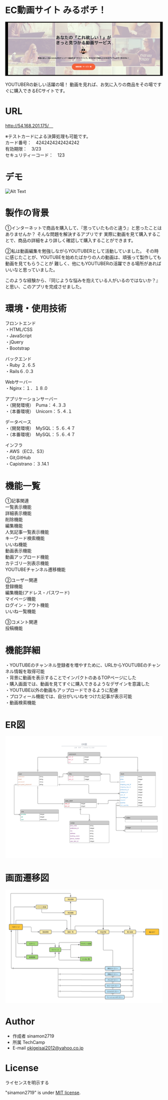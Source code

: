 # EC動画サイト みるポチ！
![readme 2.png](https://github.com/sinamon2719/orizinal_app/blob/master/readme%202.png)


YOUTUBERの新しい活躍の場！
動画を見れば、お気に入りの商品をその場ですぐに購入できるECサイトです。

# URL

http://54.168.201.175/　<br>

※テストカードによる決算処理も可能です。<br>
カード番号：　4242424242424242<br>
有効期限：　3/23<br>
セキュリティーコード：　123<br>


# デモ
![Alt Text](https://user-images.githubusercontent.com/70252059/97527763-7245fe80-19ef-11eb-8e89-a6f803f7d92c.gif)
# 製作の背景

①インターネットで商品を購入して、『思っていたものと違う』と思ったことはありませんか？
そんな問題を解決するアプリです
実際に動画を見て購入することで、商品の詳細をより詳しく確認して購入することができます。

②私は動画編集を勉強しながらYOUTUBERとして活動していました。
その時に感じたことが、YOUTUBEを始めたばかりの人の動画は、頑張って製作しても動画を見てもらうことが
難しく、他にもYOUTUBERの活躍できる場所があればいいなと思っていました。

このような経験から、『同じような悩みを抱えている人がいるのではないか？』と思い、このアプリを完成させました。
 
# 環境・使用技術

フロントエンド<br>
 ・HTML/CSS<br>
 ・JavaScript<br>
 ・jQuery<br>
 ・Bootstrap<br>
 
バックエンド<br>
 ・Ruby ２.６.5<br>
 ・Rails６.０.3<br>
 
 Webサーバー<br>
 ・Nginx：１．１８.0<br>
 
 アプリケーションサーバー<br>
 ・（開発環境）　Puma：４.３.3<br>
 ・（本番環境）　Unicorn：５.４.１<br>

 データベース<br>
 ・（開発環境）　MySQL：５.６.４７<br>
 ・（本番環境）　MySQL：５.６.４７<br>
 
 インフラ<br>
 ・AWS（EC2、S3）<br>
 ・Git,GitHub<br>
 ・Capistrano：３.14.1<br>
 
# 機能一覧
 
①記事関連<br>
 一覧表示機能<br>
  詳細表示機能<br>
  削除機能<br>
  編集機能<br>
  人気記事一覧表示機能<br>
  キーワード検索機能<br>
  いいね機能<br>
  動画表示機能<br>
  動画アップロード機能<br>
  カテゴリー別表示機能<br>
  YOUTUBEチャンネル遷移機能<br>

②ユーザー関連<br>
  登録機能<br>
  編集機能(アドレス・パスワード)<br>
  マイページ機能<br>
  ログイン・アウト機能<br>
  いいね一覧機能<br>

③コメント関連<br>
  投稿機能<br>
  
# 機能詳細

・YOUTUBEのチャンネル登録者を増やすために、URLからYOUTUBEのチャンネル情報を取得可能<br>
・背景に動画を表示することでインパクトのあるTOPページにした<br>
・購入画面では、動画を見てすぐに購入できるようなデザインを意識した<br>
・YOUTUBE以外の動画もアップロードできるように配慮<br>
・プロフィール機能では、自分がいいねをつけた記事が表示可能<br>
・動画検索機能<br>
 
 
 
# ER図

![diagram2.png](https://github.com/sinamon2719/orizinal_app/blob/master/diagram2.png)

 
# 画面遷移図
![diagram.png](https://github.com/sinamon2719/orizinal_app/blob/master/diagram.png)
 
 
# Author
  
* 作成者 sinamon2719
* 所属   TechCamp
* E-mail okigeisai2012@yahoo.co.jp
 
# License
ライセンスを明示する
 
"sinamon2719" is under [MIT license](https://en.wikipedia.org/wiki/MIT_License).
 
